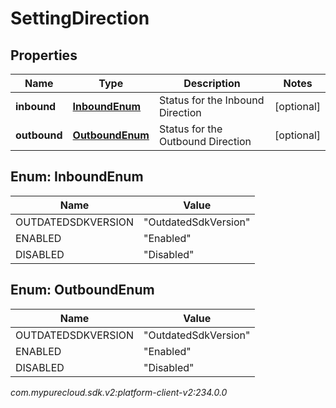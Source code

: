 # SettingDirection


## Properties

| Name | Type | Description | Notes |
| ------------ | ------------- | ------------- | ------------- |
| **inbound** | [**InboundEnum**](#Enum--InboundEnum) | Status for the Inbound Direction |  [optional] |
| **outbound** | [**OutboundEnum**](#Enum--OutboundEnum) | Status for the Outbound Direction |  [optional] |


## Enum: InboundEnum

| Name | Value |
| ---- | ----- |
| OUTDATEDSDKVERSION | &quot;OutdatedSdkVersion&quot; | 
| ENABLED | &quot;Enabled&quot; | 
| DISABLED | &quot;Disabled&quot; | 


## Enum: OutboundEnum

| Name | Value |
| ---- | ----- |
| OUTDATEDSDKVERSION | &quot;OutdatedSdkVersion&quot; | 
| ENABLED | &quot;Enabled&quot; | 
| DISABLED | &quot;Disabled&quot; | 




_com.mypurecloud.sdk.v2:platform-client-v2:234.0.0_
